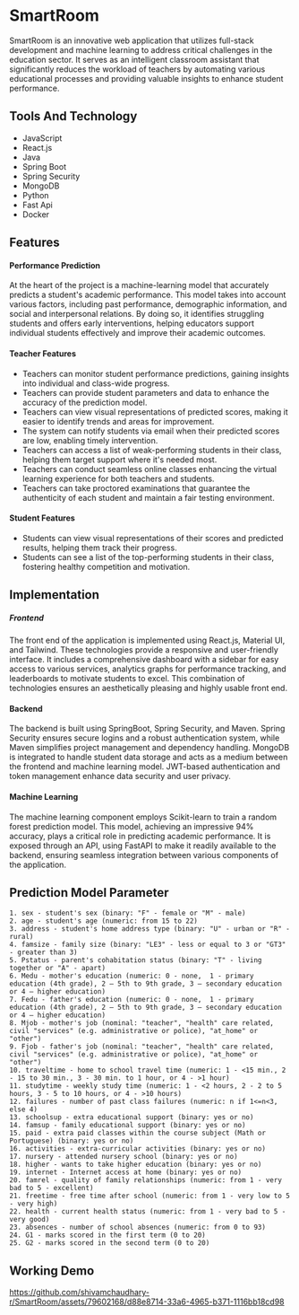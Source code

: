 # SmartRoom
SmartRoom is an innovative web application that utilizes full-stack development and machine learning to address critical challenges in the education sector. It serves as an intelligent classroom assistant that significantly reduces the workload of teachers by automating various educational processes and providing valuable insights to enhance student performance.

## Tools And Technology
- JavaScript
- React.js
- Java
- Spring Boot
- Spring Security
- MongoDB
- Python
- Fast Api
- Docker

## Features
#### Performance Prediction
At the heart of the project is a machine-learning model that accurately predicts a student's academic performance. This model takes into account various factors, including past performance, demographic information, and social and interpersonal relations. By doing so, it identifies struggling students and offers early interventions, helping educators support individual students effectively and improve their academic outcomes.

#### Teacher Features
- Teachers can monitor student performance predictions, gaining insights into individual and class-wide progress.
- Teachers can provide student parameters and data to enhance the accuracy of the prediction model.
- Teachers can view visual representations of predicted scores, making it easier to identify trends and areas for improvement.
- The system can notify students via email when their predicted scores are low, enabling timely intervention.
- Teachers can access a list of weak-performing students in their class, helping them target support where it's needed most.
- Teachers can conduct seamless online classes enhancing the virtual learning experience for both teachers and students. 
- Teachers can take proctored examinations that guarantee the authenticity of each student and maintain a fair testing environment.

#### Student Features
- Students can view visual representations of their scores and predicted results, helping them track their progress.
- Students can see a list of the top-performing students in their class, fostering healthy competition and motivation.

## Implementation
##### Frontend
The front end of the application is implemented using React.js, Material UI, and Tailwind. These technologies provide a responsive and user-friendly interface. It includes a comprehensive dashboard with a sidebar for easy access to various services, analytics graphs for performance tracking, and leaderboards to motivate students to excel. This combination of technologies ensures an aesthetically pleasing and highly usable front end.

#### Backend
The backend is built using SpringBoot, Spring Security, and Maven. Spring Security ensures secure logins and a robust authentication system, while Maven simplifies project management and dependency handling. MongoDB is integrated to handle student data storage and acts as a medium between the frontend and machine learning model. JWT-based authentication and token management enhance data security and user privacy.

#### Machine Learning
The machine learning component employs Scikit-learn to train a random forest prediction model. This model, achieving an impressive 94% accuracy, plays a critical role in predicting academic performance. It is exposed through an API, using FastAPI to make it readily available to the backend, ensuring seamless integration between various components of the application.


## Prediction Model Parameter
```
1. sex - student's sex (binary: "F" - female or "M" - male)
2. age - student's age (numeric: from 15 to 22)
3. address - student's home address type (binary: "U" - urban or "R" - rural)
4. famsize - family size (binary: "LE3" - less or equal to 3 or "GT3" - greater than 3)
5. Pstatus - parent's cohabitation status (binary: "T" - living together or "A" - apart)
6. Medu - mother's education (numeric: 0 - none,  1 - primary education (4th grade), 2 – 5th to 9th grade, 3 – secondary education or 4 – higher education)
7. Fedu - father's education (numeric: 0 - none,  1 - primary education (4th grade), 2 – 5th to 9th grade, 3 – secondary education or 4 – higher education)
8. Mjob - mother's job (nominal: "teacher", "health" care related, civil "services" (e.g. administrative or police), "at_home" or "other")
9. Fjob - father's job (nominal: "teacher", "health" care related, civil "services" (e.g. administrative or police), "at_home" or "other")
10. traveltime - home to school travel time (numeric: 1 - <15 min., 2 - 15 to 30 min., 3 - 30 min. to 1 hour, or 4 - >1 hour)
11. studytime - weekly study time (numeric: 1 - <2 hours, 2 - 2 to 5 hours, 3 - 5 to 10 hours, or 4 - >10 hours)
12. failures - number of past class failures (numeric: n if 1<=n<3, else 4)
13. schoolsup - extra educational support (binary: yes or no)
14. famsup - family educational support (binary: yes or no)
15. paid - extra paid classes within the course subject (Math or Portuguese) (binary: yes or no)
16. activities - extra-curricular activities (binary: yes or no)
17. nursery - attended nursery school (binary: yes or no)
18. higher - wants to take higher education (binary: yes or no)
19. internet - Internet access at home (binary: yes or no)
20. famrel - quality of family relationships (numeric: from 1 - very bad to 5 - excellent)
21. freetime - free time after school (numeric: from 1 - very low to 5 - very high)
22. health - current health status (numeric: from 1 - very bad to 5 - very good)
23. absences - number of school absences (numeric: from 0 to 93)
24. G1 - marks scored in the first term (0 to 20)
25. G2 - marks scored in the second term (0 to 20)
```
## Working Demo

https://github.com/shivamchaudhary-r/SmartRoom/assets/79602168/d88e8714-33a6-4965-b371-1116bb18cd98

